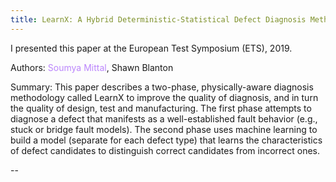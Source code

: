 ```yaml
---
title: LearnX: A Hybrid Deterministic-Statistical Defect Diagnosis Methodology
---
```


I presented this paper at the European Test Symposium (ETS), 2019.

Authors: <span style="color:#BB86FC">Soumya Mittal</span>, Shawn Blanton

Summary: This paper describes a two-phase, physically-aware diagnosis methodology called LearnX to improve the quality of diagnosis, and in turn the quality of design, test and manufacturing. The first phase attempts to diagnose a defect that manifests as a well-established fault behavior (e.g., stuck or bridge fault models). The second phase uses machine learning to build a model (separate for each defect type) that learns the characteristics of defect candidates to distinguish correct candidates from incorrect ones.  

--

